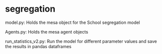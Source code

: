 # segregation



model.py: Holds the mesa object for the School segregation model 

Agents.py: Holds the mesa agent objects

run_statistics_v2.py: Run the model for different parameter values and save the results in pandas dataframes

